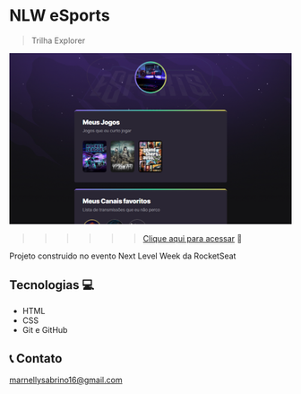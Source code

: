 # NLW eSports 
> Trilha Explorer

![preview](./.github/preview.png)

>>>>>>[Clique aqui para acessar](https://marnelly.github.io/NLW/) 🔗



Projeto construido no evento Next Level Week da RocketSeat 

## Tecnologias 💻

- HTML 
- CSS
- Git e GitHub

## 📞 Contato 

marnellysabrino16@gmail.com